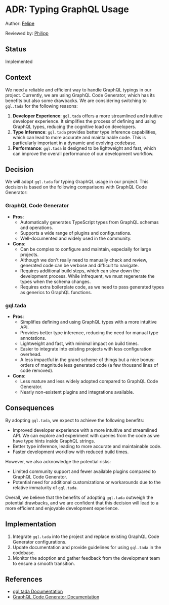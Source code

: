 # ADR: Typing GraphQL Usage

Author: [Felipe](https://github.com/fhenrich33)

Reviewed by: [Philipp](https://github.com/pylipp)

## Status

Implemented

## Context

We need a reliable and efficient way to handle GraphQL typings in our project. Currently, we are using GraphQL Code Generator, which has its benefits but also some drawbacks. We are considering switching to `gql.tada` for the following reasons:

1. **Developer Experience**: `gql.tada` offers a more streamlined and intuitive developer experience. It simplifies the process of defining and using GraphQL types, reducing the cognitive load on developers.
2. **Type Inference**: `gql.tada` provides better type inference capabilities, which can lead to more accurate and maintainable code. This is particularly important in a dynamic and evolving codebase.
3. **Performance**: `gql.tada` is designed to be lightweight and fast, which can improve the overall performance of our development workflow.

## Decision

We will adopt `gql.tada` for typing GraphQL usage in our project. This decision is based on the following comparisons with GraphQL Code Generator:

### GraphQL Code Generator

- **Pros**:
  - Automatically generates TypeScript types from GraphQL schemas and operations.
  - Supports a wide range of plugins and configurations.
  - Well-documented and widely used in the community.
- **Cons**:
  - Can be complex to configure and maintain, especially for large projects.
  - Although we don't really need to manually check and review, generated code can be verbose and difficult to navigate.
  - Requires additional build steps, which can slow down the development process. While infrequent, we must regenerate the types when the schema changes.
  - Requires extra boilerplate code, as we need to pass generated types as generics to GraphQL functions.

### gql.tada

- **Pros**:
  - Simplifies defining and using GraphQL types with a more intuitive API.
  - Provides better type inference, reducing the need for manual type annotations.
  - Lightweight and fast, with minimal impact on build times.
  - Easier to integrate into existing projects with less configuration overhead.
  - A less impactful in the grand scheme of things but a nice bonus: orders of magnitude less generated code (a few thousand lines of code removed).
- **Cons**:
  - Less mature and less widely adopted compared to GraphQL Code Generator.
  - Nearly non-existent plugins and integrations available.

## Consequences

By adopting `gql.tada`, we expect to achieve the following benefits:

- Improved developer experience with a more intuitive and streamlined API. We can explore and experiment with queries from the code as we have type hints inside GraphQL strings.
- Better type inference, leading to more accurate and maintainable code.
- Faster development workflow with reduced build times.

However, we also acknowledge the potential risks:

- Limited community support and fewer available plugins compared to GraphQL Code Generator.
- Potential need for additional customizations or workarounds due to the relative immaturity of `gql.tada`.

Overall, we believe that the benefits of adopting `gql.tada` outweigh the potential drawbacks, and we are confident that this decision will lead to a more efficient and enjoyable development experience.

## Implementation

1. Integrate `gql.tada` into the project and replace existing GraphQL Code Generator configurations.
2. Update documentation and provide guidelines for using `gql.tada` in the codebase.
3. Monitor the adoption and gather feedback from the development team to ensure a smooth transition.

## References

- [gql.tada Documentation](https://gql-tada.0no.co/)
- [GraphQL Code Generator Documentation](https://the-guild.dev/graphql/codegen)
